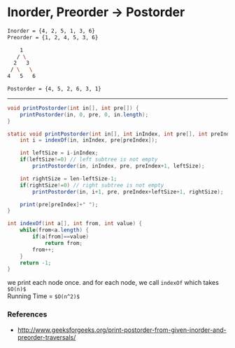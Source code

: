 # Inorder, Preorder → Postorder

```bash
Inorder = {4, 2, 5, 1, 3, 6}
Preorder = {1, 2, 4, 5, 3, 6}

    1
   / \
  2   3
 / \   \
4   5   6

Postorder = {4, 5, 2, 6, 3, 1}
```

---

```java
void printPostorder(int in[], int pre[]) {
    printPostorder(in, 0, pre, 0, in.length);
}

static void printPostorder(int in[], int inIndex, int pre[], int preIndex, int len) {
    int i = indexOf(in, inIndex, pre[preIndex]);

    int leftSize = i-inIndex;
    if(leftSize!=0) // left subtree is not empty
        printPostorder(in, inIndex, pre, preIndex+1, leftSize);

    int rightSize = len-leftSize-1;
    if(rightSize!=0) // right subtree is not empty
        printPostorder(in, i+1, pre, preIndex+leftSize+1, rightSize);

    print(pre[preIndex]+" ");
}

int indexOf(int a[], int from, int value) {
    while(from<a.length) {
        if(a[from]==value)
            return from;
        from++;
    }
    return -1;
}
```

we print each node once. and for each node, we call `indexOf` which takes `$O(n)$`  
Running Time = `$O(n^2)$`

### References

* <http://www.geeksforgeeks.org/print-postorder-from-given-inorder-and-preorder-traversals/>
